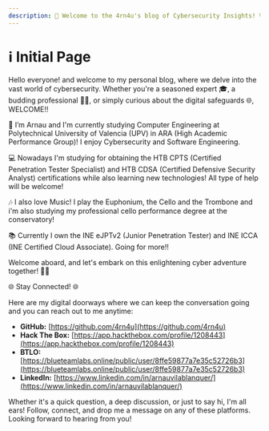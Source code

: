 ```yaml
---
description: 🔐 Welcome to the 4rn4u's blog of Cybersecurity Insights! 🔍
---
```


# ℹ️ Initial Page





Hello everyone! and welcome to my personal blog, where we delve into the vast world of cybersecurity. Whether you're a seasoned expert 🎓, a budding professional 👨‍💻, or simply curious about the digital safeguards 🌐, WELCOME!!

🔭 I’m Arnau and I'm currently studying Computer Engineering at Polytechnical University of Valencia (UPV) in ARA (High Academic Performance Group)! I enjoy Cybersecurity and Software Engineering.

💻 Nowadays I'm studying for obtaining the HTB CPTS (Certified Penetration Tester Specialist) and HTB CDSA (Certified Defensive Security Analyst) certifications while also learning new technologies! All type of help will be welcome!

🎶 I also love Music! I play the Euphonium, the Cello and the Trombone and i'm also studying my professional cello performance degree at the conservatory!

📚 Currently I own the INE eJPTv2 (Junior Penetration Tester) and INE ICCA (INE Certified Cloud Associate). Going for more!!

Welcome aboard, and let's embark on this enlightening cyber adventure together! 🚀🌟



🌐 Stay Connected! 🌐

Here are my digital doorways where we can keep the conversation going and you can reach out to me anytime:

* **GitHub:** [https://github.com/4rn4u](https://github.com/4rn4u)
* **Hack The Box:** [https://app.hackthebox.com/profile/1208443](https://app.hackthebox.com/profile/1208443)
* **BTLO:** [https://blueteamlabs.online/public/user/8ffe59877a7e35c52726b3](https://blueteamlabs.online/public/user/8ffe59877a7e35c52726b3)
* **LinkedIn:** [https://www.linkedin.com/in/arnauvilablanquer/](https://www.linkedin.com/in/arnauvilablanquer/)

Whether it's a quick question, a deep discussion, or just to say hi, I'm all ears! Follow, connect, and drop me a message on any of these platforms. Looking forward to hearing from you!
